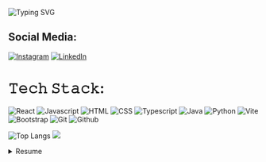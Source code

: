 ![Typing SVG](https://readme-typing-svg.demolab.com?lines=HELLO,+my+name+is+Breno+Pereira;I'm+Front-end+Developer;and++passionate+about+technology) 

## Social Media:
[![Instagram](https://img.shields.io/badge/Instagram-%23E4405F?style-for-the-badge&logo=instagram&logor=white.svg)](https://www.instagram.com/brenofpereira/) 
[![LinkedIn](https://img.shields.io/badge/LinkedIn-%230077B5.svg)](https://www.linkedin.com/in/brenofpereira/)

# 𝚃𝚎𝚌𝚑 𝚂𝚝𝚊𝚌𝚔:
![React](https://img.shields.io/badge/react-000000?style=for-the-badge&logo=react&logoColor=white) 
![Javascript](https://img.shields.io/badge/javascript-000000?style=for-the-badge&logo=javascript&logoColor=white) 
![HTML](https://img.shields.io/badge/html-000000?style=for-the-badge&logo=html5&logoColor=white)
![CSS](https://img.shields.io/badge/css-000000?style=for-the-badge&logo=css3&logoColor=white)
![Typescript](https://img.shields.io/badge/typescript-000000?style=for-the-badge&logo=typescript&logoColor=white)
![Java](https://img.shields.io/badge/java-000000?style=for-the-badge&logo=openjdk&logoColor=white) 
![Python](https://img.shields.io/badge/python-000000?style=for-the-badge&logo=python&logoColor=white)
![Vite](https://img.shields.io/badge/vite-000000?style=for-the-badge&logo=vite&logoColor=white)
![Bootstrap](https://img.shields.io/badge/bootstrap-000000?style=for-the-badge&logo=bootstrap&logoColor=white)
![Git](https://img.shields.io/badge/git-000000?style=for-the-badge&logo=git&logoColor=white)
![Github](https://img.shields.io/badge/github-000000?style=for-the-badge&logo=github&logoColor=white)


![Top Langs](https://github-readme-stats.vercel.app/api/top-langs/?username=brenofpereira&layout=compact&theme=dark)
![](https://quotes-github-readme.vercel.app/api?type=horizontal&theme=dark)

<details>
  <summary>Resume</summary>

# Education 

🎓 Computer Technician </br>
📆 February/2019 - January/2023 </br>
📍 <a href="https://portal.ifrn.edu.br/">IFRN</a> - São Gonçalo do Amarante/RN
__________________________________________

⌛ Science and Technology </br>
📆 March/2025 - Forecast (2027.2) </br>
📍 <a href="https://www.ufrn.br/">UFRN</a>  - Natal/RN










<!--
**brenofpereira/brenofpereira** is a ✨ _special_ ✨ repository because its `README.md` (this file) appears on your GitHub profile.

Here are some ideas to get you started:

- 🔭 I’m currently working on ...
- 🌱 I’m currently learning ...
- 👯 I’m looking to collaborate on ...
- 🤔 I’m looking for help with ...
- 💬 Ask me about ...
- 📫 How to reach me: ...
- 😄 Pronouns: ...
- ⚡ Fun fact: ...
-->
